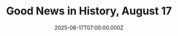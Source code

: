 ---
title: "Good News in History, August 17"
date: 2025-08-17T07:00:00.000Z
category: Human Kindness
externalLink: "https://www.goodnewsnetwork.org/events060817/"
image: ""
excerpt: "80 years ago today, Animal Farm was published by George Orwell. Though most famous for his seminal dystopian fiction work, Nineteen Eighty-Four, this satirical novella carries similar socio-political allegorical heft. Centered around anthropomorphic farm animals rebelling against their human farmer in hopes to create a society where all animals can be equal, free, and happy away from human […] The…"
---